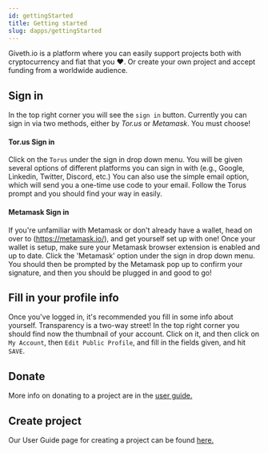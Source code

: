 ```yaml
---
id: gettingStarted
title: Getting started
slug: dapps/gettingStarted
---
```


Giveth.io is a platform where you can easily support projects both with cryptocurrency and fiat that you ❤️. Or create your own project and accept funding from a worldwide audience.

## Sign in

In the top right corner you will see the `sign in` button. Currently you can sign in via two methods, either by *Tor.us* or *Metamask*. You must choose!

#### Tor.us Sign in
Click on the `Torus` under the sign in drop down menu. You will be given several options of different platforms you can sign in with (e.g., Google, Linkedin, Twitter, Discord, etc.) You can also use the simple email option, which will send you a one-time use code to your email. Follow the Torus prompt and you should find your way in easily.

#### Metamask Sign in
If you're unfamiliar with Metamask or don't already have a wallet, head on over to (https://metamask.io/), and get yourself set up with one! Once your wallet is setup, make sure your Metamask browser extension is enabled and up to date. Click the 'Metamask' option under the sign in drop down menu. You should then be prompted by the Metamask pop up to confirm your signature, and then you should be plugged in and good to go!

## Fill in your profile info
Once you've logged in, it's recommended you fill in some info about yourself. Transparency is a two-way street! In the top right corner you should find now the thumbnail of your account. Click on it, and then click on `My Account`, then `Edit Public Profile`, and fill in the fields given, and hit `SAVE`.

## Donate

More info on donating to a project are in the [user guide.](./projectdonating)

## Create project
Our User Guide page for creating a project can be found [here.](./createproject)
